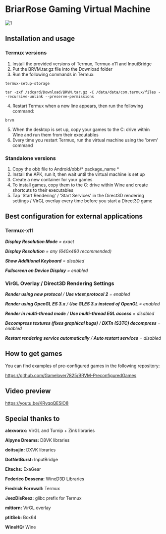 # BriarRose Gaming Virtual Machine
![1](https://github.com/Gamelover7825/BRVM/assets/44730743/99e5da16-9d12-4d04-9473-4d3393e98482)

## Installation and usage
### Termux versions
1. Install the provided versions of Termux, Termux-x11 and InputBridge
2. Put the BRVM.tar.gz file into the Download folder
3. Run the following commands in Termux:
```
termux-setup-storage
```
```
tar -zxf /sdcard/Download/BRVM.tar.gz -C /data/data/com.termux/files --recursive-unlink --preserve-permissions
```
4. Restart Termux when a new line appears, then run the following command:
```
brvm
```
5. When the desktop is set up, copy your games to the C: drive within Wine and run them from their executables
6. Every time you restart Termux, run the virtual machine using the 'brvm' command

### Standalone versions
1. Copy the obb file to Android/obb/* package_name *
2. Install the APK, run it, then wait until the virtual machine is set up
3. Create a new container for your games
4. To install games, copy them to the C: drive within Wine and create shortcuts to their executables 
5. Tap 'Start Rendering' / 'Start Services' in the Direct3D rendering settings / VirGL overlay every time before you start a Direct3D game



## Best configuration for external applications
### Termux-x11

***Display Resolution Mode** = exact*

***Display Resolution** = any (640x480 recommended)*

***Show Additional Keyboard** = disabled*

***Fullscreen on Device Display** = enabled*

### VirGL Overlay / Direct3D Rendering Settings

***Render using new protocol** / **Use vtest protocol 2** = enabled*

***Render using OpenGL ES 3.x** / **Use GLES 3.x instead of OpenGL** = enabled*

***Render in multi-thread mode** / **Use multi-thread EGL access** = disabled*

***Decompress textures (fixes graphical bugs)** / **DXTn (S3TC) decompress** = enabled*

***Restart rendering service automatically** / **Auto restart services** = disabled*



## How to get games

You can find examples of pre-configured games in the following repository:

https://github.com/Gamelover7825/BRVM-PreconfiguredGames


## Video preview

https://youtu.be/KRvqqQESlO8


## Special thanks to

**alexvorxx:** VirGL and Turnip + Zink libraries

**Alpyne Dreams:** D8VK libraries

**doitsujin:** DXVK libraries

**DotNetBurst:** InputBridge

**Eltechs:** ExaGear

**Federico Dossena:** WineD3D Libraries

**Fredrick Fornwall:** Termux

**JeezDisReez:** glibc prefix for Termux

**mittorn:** VirGL overlay

**ptitSeb:** Box64

**WineHQ:** Wine
